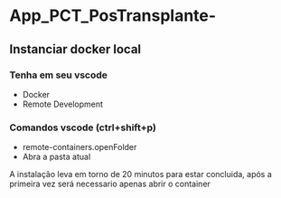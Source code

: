 # App_PCT_PosTransplante-


## Instanciar docker local

### Tenha em seu vscode 
* Docker
* Remote Development

###  Comandos vscode (ctrl+shift+p)
* remote-containers.openFolder
* Abra a pasta atual

A instalação leva em torno de 20 minutos para estar concluida, após a primeira vez será necessario apenas abrir o container

